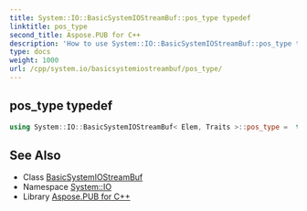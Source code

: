 ```yaml
---
title: System::IO::BasicSystemIOStreamBuf::pos_type typedef
linktitle: pos_type
second_title: Aspose.PUB for C++
description: 'How to use System::IO::BasicSystemIOStreamBuf::pos_type typedef of System::IO::BasicSystemIOStreamBuf class in C++.'
type: docs
weight: 1000
url: /cpp/system.io/basicsystemiostreambuf/pos_type/
---
```

## pos_type typedef




```cpp
using System::IO::BasicSystemIOStreamBuf< Elem, Traits >::pos_type =  typename traits_type::pos_type
```

## See Also

* Class [BasicSystemIOStreamBuf](../)
* Namespace [System::IO](../../)
* Library [Aspose.PUB for C++](../../../)
